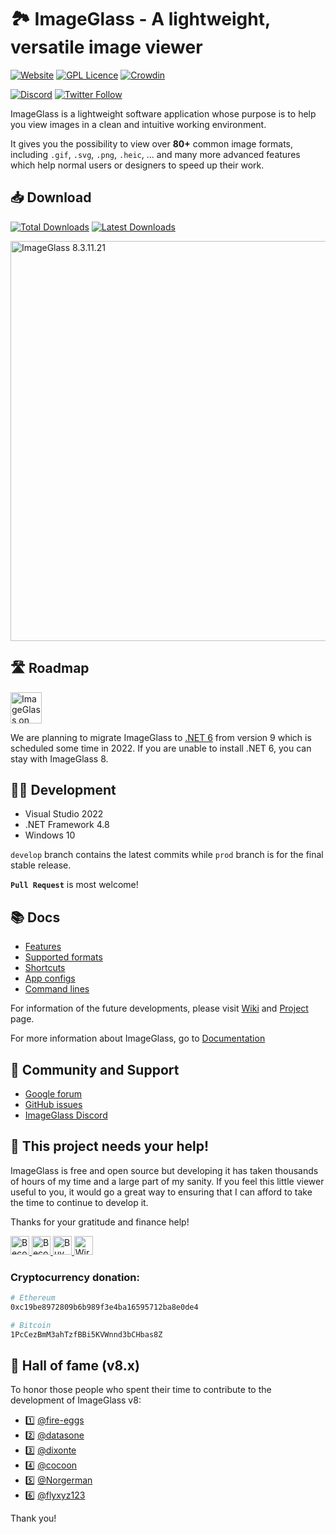 🏞 ImageGlass - A lightweight, versatile image viewer
===


[![Website](https://img.shields.io/badge/www-imageglass.org-0099BC.svg?maxAge=3600&color=%233097B8)](https://imageglass.org)
[![GPL Licence](https://img.shields.io/badge/license-GPLv3-green.svg?maxAge=3600)](https://github.com/d2phap/ImageGlass/blob/master/LICENSE)
[![Crowdin](https://d322cqt584bo4o.cloudfront.net/imageglass/localized.svg)](https://crowdin.com/project/imageglass)

[![Discord](https://img.shields.io/discord/818852544859209748?label=chat&logo=discord&color=%233097B8&style=social)](http://discord.io/imageglass)
[![Twitter Follow](https://img.shields.io/twitter/follow/duongdieuphap?style=social)](https://twitter.com/duongdieuphap)



ImageGlass is a lightweight software application whose purpose is to help you view images in a clean and intuitive working environment.

It gives you the possibility to view over **80+** common image formats, including `.gif`, `.svg`, `.png`, `.heic`, ... and many more advanced features which help normal users or designers to speed up their work.


## 📥 Download
[![Total Downloads](https://img.shields.io/github/downloads/d2phap/imageglass/total?color=%233097B8&label=total%20downloads&style=for-the-badge)](https://imageglass.org/download)
[![Latest Downloads](https://img.shields.io/github/downloads/d2phap/imageglass/latest/total?color=%23932043&label=latest%20version&style=for-the-badge)](https://imageglass.org/download)


<a href="https://www.imageglass.org/download" target="_blank" title="View screen shots">
<img src="https://imageglass.org/upload/photo/release/8.3_1.jpg" alt="ImageGlass 8.3.11.21" width="640">
</a><br/>


## 🛣 Roadmap
<img src="https://kontext.tech/api/flex/medias/obj-2290" alt="ImageGlass on .NET 6" height="50">

We are planning to migrate ImageGlass to [.NET 6](https://devblogs.microsoft.com/dotnet/announcing-net-6/) from version 9 which is scheduled some time in 2022. If you are unable to install .NET 6, you can stay with ImageGlass 8.


## 👨‍💻 Development
- Visual Studio 2022
- .NET Framework 4.8
- Windows 10

```develop``` branch contains the latest commits while ```prod``` branch is for the final stable release.

**``Pull Request``** is most welcome!



## 📚 Docs
- [Features](https://imageglass.org/docs/features)
- [Supported formats](https://imageglass.org/docs/supported-formats)
- [Shortcuts](https://imageglass.org/docs/ui-shortcuts-reference)
- [App configs](https://imageglass.org/docs/app-configs)
- [Command lines](https://imageglass.org/docs/command-line-utilities)


For information of the future developments, please visit [Wiki](https://github.com/d2phap/ImageGlass/wiki) and [Project](https://github.com/d2phap/ImageGlass/projects) page. 

For more information about ImageGlass, go to [Documentation](https://imageglass.org/docs)


## 🤼 Community and Support
- [Google forum](https://groups.google.com/forum/#!forum/imageglass)
- [GitHub issues](https://github.com/d2phap/ImageGlass/issues)
- [ImageGlass Discord](https://discord.io/imageglass)


## 💖 This project needs your help!
ImageGlass is free and open source but developing it has taken thousands of hours of my time and a large part of my sanity. If you feel this little viewer useful to you, it would go a great way to ensuring that I can afford to take the time to continue to develop it.

Thanks for your gratitude and finance help!

<a href="https://github.com/sponsors/d2phap" target="_blank" title="Become a sponsor">
<img src="https://img.shields.io/badge/Github-@d2phap-24292e.svg?maxAge=3600&logo=github" height="30" alt="Become a sponsor">
</a>

<a href="https://www.patreon.com/d2phap" target="_blank" title="Become a patron">
<img src="https://img.shields.io/badge/Patreon-@d2phap%20-e85b46.svg?maxAge=3600&logo=patreon" height="30" alt="Become a patron">
</a>

<a href="https://www.paypal.me/d2phap" target="_blank" title="Buy me a beer?">
<img src="https://img.shields.io/badge/PayPal-Donate%20$10%20-0070ba.svg?maxAge=3600&logo=paypal" height="30" alt="Buy me a beer?">
</a>

<a href="https://donorbox.org/imageglass" target="_blank" title="Wire transfer">
<img src="https://img.shields.io/badge/DonorBox-@imageglass%20-005384.svg?maxAge=3600&logo=donorbox" height="30" alt="Wire transfer">
</a>


### Cryptocurrency donation:

```bash
# Ethereum
0xc19be8972809b6b989f3e4ba16595712ba8e0de4

# Bitcoin
1PcCezBmM3ahTzfBBi5KVWnnd3bCHbas8Z
```

## 👑 Hall of fame (v8.x)
To honor those people who spent their time to contribute to the development of ImageGlass v8:
- 1️⃣ [@fire-eggs](https://github.com/fire-eggs)
- 2️⃣ [@datasone](https://github.com/datasone)
- 3️⃣ [@dixonte](https://github.com/dixonte)
- 4️⃣ [@cocoon](https://github.com/cocoon)
- 5️⃣ [@Norgerman](https://github.com/Norgerman)
- 6️⃣ [@flyxyz123](https://github.com/flyxyz123)

Thank you!
